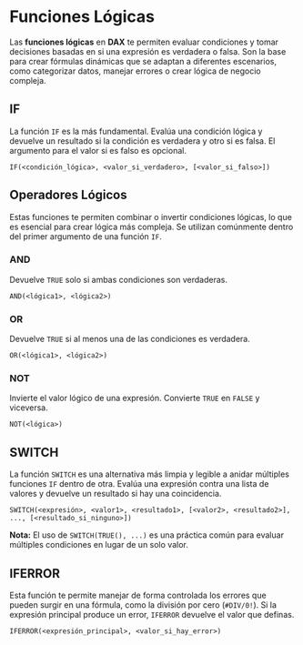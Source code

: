 # Funciones Lógicas

Las **funciones lógicas** en **DAX** te permiten evaluar condiciones y tomar decisiones basadas en si una expresión es verdadera o falsa. Son la base para crear fórmulas dinámicas que se adaptan a diferentes escenarios, como categorizar datos, manejar errores o crear lógica de negocio compleja.

## IF

La función `IF` es la más fundamental. Evalúa una condición lógica y devuelve un resultado si la condición es verdadera y otro si es falsa. El argumento para el valor si es falso es opcional.

```dax
IF(<condición_lógica>, <valor_si_verdadero>, [<valor_si_falso>])
```

## Operadores Lógicos

Estas funciones te permiten combinar o invertir condiciones lógicas, lo que es esencial para crear lógica más compleja. Se utilizan comúnmente dentro del primer argumento de una función `IF`.

### AND

Devuelve `TRUE` solo si ambas condiciones son verdaderas.

```dax
AND(<lógica1>, <lógica2>)
```

### OR

Devuelve `TRUE` si al menos una de las condiciones es verdadera.

```dax
OR(<lógica1>, <lógica2>)
```

### NOT

Invierte el valor lógico de una expresión. Convierte `TRUE` en `FALSE` y viceversa.

```dax
NOT(<lógica>)
```

## SWITCH

La función `SWITCH` es una alternativa más limpia y legible a anidar múltiples funciones `IF` dentro de otra. Evalúa una expresión contra una lista de valores y devuelve un resultado si hay una coincidencia.

```dax
SWITCH(<expresión>, <valor1>, <resultado1>, [<valor2>, <resultado2>], ..., [<resultado_si_ninguno>])
```

**Nota:** El uso de `SWITCH(TRUE(), ...)` es una práctica común para evaluar múltiples condiciones en lugar de un solo valor.

## IFERROR

Esta función te permite manejar de forma controlada los errores que pueden surgir en una fórmula, como la división por cero (`#DIV/0!`). Si la expresión principal produce un error, `IFERROR` devuelve el valor que definas.

```dax
IFERROR(<expresión_principal>, <valor_si_hay_error>)
```
